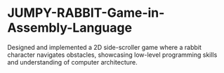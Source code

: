 # JUMPY-RABBIT-Game-in-Assembly-Language
Designed and implemented a 2D side-scroller game where a rabbit character navigates obstacles,  showcasing low-level programming skills and understanding of computer architecture.
